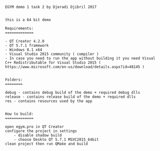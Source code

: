 
	EGYM demo 1 task 2 by Djeradi Djibril 2017


	this is a 64 bit demo

	Requirements:
	=============

	- QT Creator 4.2.0
	- QT 5.7.1 framework
	- Windows 8.1 x64
	- Visual Studio 2015 community ( compiler )
	- In case you need to run the app without building it you need Visual C++ Redistributable for Visual Studio 2015 ( https://www.microsoft.com/en-us/download/details.aspx?id=48145 )


	Folders:
	========
	
	debug - contains debug build of the demo + required debug dlls
	release - contains release build of the demo + required dlls
	res - contains resources used by the app


	How to build:
	=============
	
	open egym.pro in QT Creator
	configure the project in settings 
	    - disable shadow build
	    - choose Deskto QT 5.7.1 MSVC2015_64bit   
	clean project then run QMake and build
